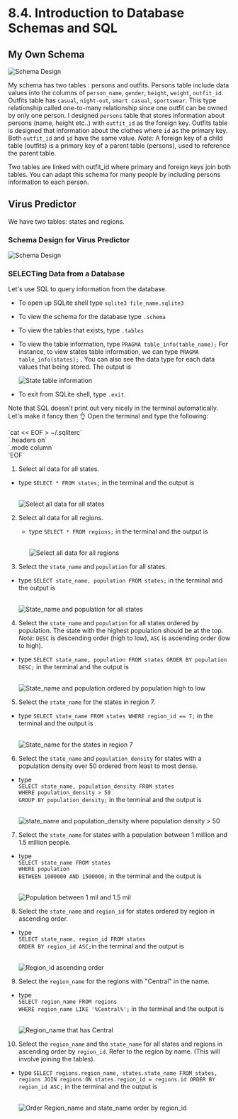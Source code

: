 
# 8.4. Introduction to Database Schemas and SQL

## My Own Schema
![Schema Design](./own_schema.jpg)

My schema has two tables : persons and outfits. Persons table include data values into the columns of `person_name`, `gender`, `height`, `weight`, `outfit_id`. Outfits table has `casual`, `night-out`, `smart casual`, `sportswear`. This type relationship called one-to-many relationship since one outfit can be owned by only one person. I designed `persons` table that stores information about persons (name, height etc..) with `outfit_id` as the foreign key. Outfits table is designed that information about the clothes where `id` as the primary key. Both `outfit_id` and `id` have the same value. <em>Note:</em> A foreign key of a child table (outfits) is a primary key of a parent table (persons), used to reference the parent table.

Two tables are linked with outfit_id where primary and foreign keys join both tables. You can adapt this schema for many people by including persons information to each person.

<!-- REFLECTION

What are databases for?
 A database is the place that you can store data in a structured way so that it can be easily searched and accessed in the future.

What is a one-to-many relationship? For example, a teacher may teach zero or more classes, while a class is taught by only one teacher. This kind of relationship is called one-to-many. To support one-to-many relationship, we need to design two tables: a table Teachers, that stores information about teachers with teacher

What is a primary key? What is a foreign key? How can you determine which is which?
  Primary key serves as unique identifier for each row or record in a given table. A relational database should have only and one primary key. By specifying that the `id` column is the  primary key. None of the values in this column are NULL.

  Foreign Key is column that contains the primary key of another table in the database. We use primary and foreign keys to connect rows in two different tables. One table's foreign key holds the value of another table's primary key. Unlike primary keys, foreign keys do not need to be unique and can be NULL.

How can you select information out of a SQL database? What are some general guidelines for that?
  To to select, retrieve and query information from database, you can use various commands in following examples in Virus Predictor. Please see below commands -->

## Virus Predictor

We have two tables: states and regions.

### Schema Design for Virus Predictor
  ![Schema Design](./schema_virusPredictor.jpg)

### SELECTing Data from a Database

Let's use SQL to query information from the database.

* To open up SQLite shell type `sqlite3 file_name.sqlite3`
* To view the schema for the database type `.schema`
* To view the tables that exists, type `.tables`
* To view the table information, type `PRAGMA table_info(table_name);`
  For instance, to view states table information, we can type `PRAGMA table_info(states);` . You can also see the data type for each data values that being stored. The output is <p>
  ![State table information](./state_table_info.jpg)

* To exit from SQLite shell, type `.exit`.

Note that SQL doesn't print out very nicely in the terminal automatically. <br>Let's make it fancy then :ok_hand: Open the terminal and type the following:

<p>`cat << EOF > ~/.sqliterc`<br>
`.headers on`<br>
`.mode column`<br>
`EOF`</p>

1. Select all data for all states. <p>
  * type `SELECT * FROM states;` in the terminal and the output is <p><br>
  ![Select all data for all states](./states.jpg)</p>

2. Select all data for all regions. <p>
    * type `SELECT * FROM regions;` in the terminal and the output is <p><br>
    ![Select all data for all regions](./regions.jpg)</p>

3. Select the `state_name` and `population` for all states.

  * type `SELECT state_name, population FROM states;` in the terminal and the output is <p><br>
  ![State_name and population for all states](./questionThree.jpg)</p>

4. Select the `state_name` and `population` for all states ordered by population. The state with the highest population should be at the top. <em>Note:</em> `DESC` is descending order (high to low), `ASC` is ascending order (low to high).

  * type `SELECT state_name, population FROM states ORDER BY population DESC;` in the terminal and the output is <p><br>
  ![State_name and population ordered by population high to low](./highest_population.jpg)</p>

5. Select the `state_name` for the states in region 7.

  * type `SELECT state_name FROM states WHERE region_id == 7;` in the terminal and the output is <p><br>
  ![State_name for the states in region 7](./region_7.jpg)</p>

6. Select the `state_name` and `population_density` for states with a population density over 50 ordered from least to most dense.

  * type <br>
  `SELECT state_name, population_density FROM states`<br>
  `WHERE population_density > 50`<br>
  `GROUP BY population_density;` in the terminal and the output is <p><br>
  ![state_name and population_density where population density > 50](./population_density.jpg)</p>

7. Select the `state_name` for states with a population between 1 million and 1.5 million people.

  * type <br>
  `SELECT state_name FROM states`<br>
  `WHERE population`<br>
  `BETWEEN 1000000 AND 1500000;` in the terminal and the output is  <p><br>
  ![Population between 1 mil and 1.5 mil](./between.jpg)</p>

8. Select the `state_name` and `region_id` for states ordered by region in ascending order.

  * type <br>
`SELECT state_name, region_id FROM states`<br>
`ORDER BY region_id ASC;`in the terminal and the output is  <p><br>
![Region_id ascending order](./region_id.jpg)</p>

9. Select the `region_name` for the regions with "Central" in the name.

  * type <br>
`SELECT region_name FROM regions`<br>
`WHERE region_name LIKE '%Central%';` in the terminal and the output is  <p><br>
![Region_name that has Central](./central.jpg)</p>

10. Select the `region_name` and the `state_name` for all states and regions in ascending order by `region_id`. Refer to the region by name. (This will involve joining the tables).

  * type
  `SELECT regions.region_name, states.state_name
  FROM states, regions
  JOIN regions ON states.region_id = regions.id
  ORDER BY region_id ASC;` in the terminal and the output is <p><br>
![Order Region_name and state_name order by region_id](./.jpg)</p>
